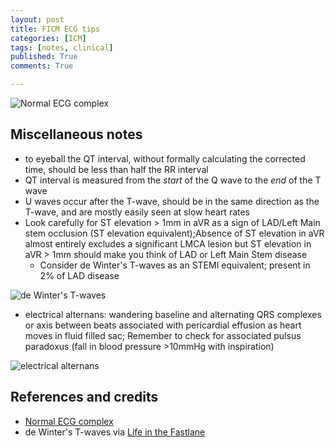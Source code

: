 ```yaml
---
layout: post
title: FICM ECG tips
categories: [ICM]
tags: [notes, clinical]
published: True
comments: True

---
```


![Normal ECG complex]({{site.url}}/assets/media/waves-of-the-ecg.gif)


## Miscellaneous notes

- to eyeball the QT interval, without formally calculating the corrected time, should be less than half the RR interval
- QT interval is measured from the _start_ of the Q wave to the _end_ of the T wave
- U waves occur after the T-wave, should be in the same direction as the T-wave, and are mostly easily seen at slow heart rates 
- Look carefully for ST elevation > 1mm in aVR as a sign of LAD/Left Main stem occlusion (ST elevation equivalent);Absence of ST elevation in aVR almost entirely excludes a significant LMCA lesion but ST elevation in aVR > 1mm should make you think of LAD or Left Main Stem disease
    + Consider de Winter's T-waves as an STEMI equivalent; present in 2% of LAD disease

![de Winter's T-waves]({{site.url}}/assets/media/150215_de_winters_t-waves.png)

- electrical alternans: wandering baseline and alternating QRS complexes or axis between beats associated with pericardial effusion as heart moves in fluid filled sac; Remember to check for associated pulsus paradoxus (fall in blood pressure >10mmHg with inspiration)

![electrical alternans]({{site.url}}/assets/media/150215_electrical_alternans.png)

## References and credits

- [Normal ECG complex](http://lifeinthefastlane.com/ecg-library/basics/u-wave/)
- de Winter's T-waves  via [Life in the Fastlane](http://lifeinthefastlane.com/winter-is-coming/)

